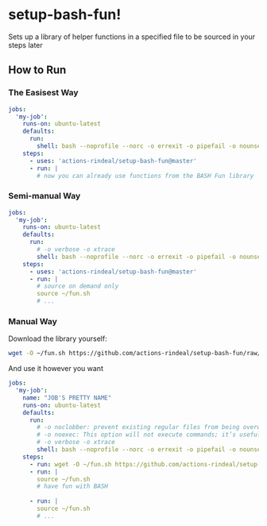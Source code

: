 setup-bash-fun!
================

Sets up a library of helper functions in a specified file to be sourced in your steps later

How to Run
--------------

### The Easisest Way

```yaml
jobs:
  'my-job':
    runs-on: ubuntu-latest
    defaults:
      run:
        shell: bash --noprofile --norc -o errexit -o pipefail -o nounset -c "source ~/fun.sh;  set +o verbose +o xtrace  ; source '{0}'"
    steps:
      - uses: 'actions-rindeal/setup-bash-fun@master'
      - run: |
        # now you can already use functions from the BASH Fun library
```

### Semi-manual Way

```yaml
jobs:
  'my-job':
    runs-on: ubuntu-latest
    defaults:
      run:
        # -o verbose -o xtrace
        shell: bash --noprofile --norc -o errexit -o pipefail -o nounset {0}
    steps:
      - uses: 'actions-rindeal/setup-bash-fun@master'
      - run: |
        # source on demand only
        source ~/fun.sh
        # ...
```

### Manual Way

Download the library yourself:

```sh
wget -O ~/fun.sh https://github.com/actions-rindeal/setup-bash-fun/raw/master/fun.sh
```

And use it however you want

```yaml
jobs:
  'my-job':
    name: "JOB'S PRETTY NAME"
    runs-on: ubuntu-latest
    defaults:
      run:
        # -o noclobber: prevent existing regular files from being overwritten by redirection of output
        # -o noexec: This option will not execute commands; it’s useful for checking a script for syntax errors.
        # -o verbose -o xtrace
        shell: bash --noprofile --norc -o errexit -o pipefail -o nounset {0}
    steps:
      - run: wget -O ~/fun.sh https://github.com/actions-rindeal/setup-bash-fun/raw/master/fun.sh
      - run: |
        source ~/fun.sh
        # have fun with BASH
  
      - run: |
        source ~/fun.sh
        # ...
```
